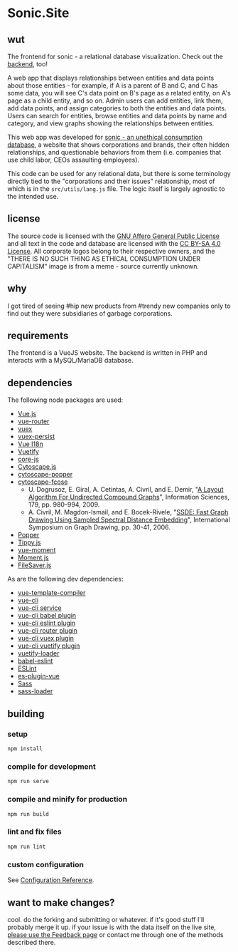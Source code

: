 # Sonic.Site

## wut
The frontend for sonic - a relational database visualization. Check out the [backend](https://github.com/HauntedBees/Sonic.API/), too!

A web app that displays relationships between entities and data points about those entities - for example, if A is a parent of B and C, and C has some data, you will see C's 
data point on B's page as a related entity, on A's page as a child entity, and so on. Admin users can add entities, link them, add data points, and assign categories to both the 
entities and data points. Users can search for entities, browse entities and data points by name and category, and view graphs showing the relationships between entities.

This web app was developed for [sonic - an unethical consumption database](https://www.hauntedbees.com/sonic.html), a website that shows corporations and brands, their often 
hidden relationships, and questionable behaviors from them (i.e. companies that use child labor, CEOs assaulting employees).

This code can be used for any relational data, but there is some terminology directly tied to the "corporations and their issues" relationship, most of which is in the `src/utils/lang.js` file. The logic itself is largely agnostic to the intended use.

## license
The source code is licensed with the [GNU Affero General Public License](https://www.gnu.org/licenses/agpl-3.0.en.html) and all text in the code and database are licensed
with the [CC BY-SA 4.0 License](https://creativecommons.org/licenses/by-sa/4.0/legalcode). All corporate logos belong to their respective owners, and the "THERE IS NO SUCH THING
AS ETHICAL CONSUMPTION UNDER CAPITALISM" image is from a meme - source currently unknown.

## why
I got tired of seeing #hip new products from #trendy new companies only to find out they were subsidiaries of garbage corporations.

## requirements
The frontend is a VueJS website. The backend is written in PHP and interacts with a MySQL/MariaDB database.

## dependencies
The following node packages are used:
 * [Vue.js](https://vuejs.org/)
 * [vue-router](https://github.com/vuejs/vue-router)
 * [vuex](https://github.com/vuejs/vuex)
 * [vuex-persist](https://github.com/championswimmer/vuex-persist)
 * [Vue I18n](https://kazupon.github.io/vue-i18n/)
 * [Vuetify](https://vuetifyjs.com/en/)
 * [core-js](https://github.com/zloirock/core-js)
 * [Cytoscape.js](https://js.cytoscape.org/)
 * [cytoscape-popper](https://github.com/cytoscape/cytoscape.js-popper)
 * [cytoscape-fcose](https://github.com/iVis-at-Bilkent/cytoscape.js-fcose)
   * U. Dogrusoz, E. Giral, A. Cetintas, A. Civril, and E. Demir, "[A Layout Algorithm For Undirected Compound Graphs](http://www.sciencedirect.com/science/article/pii/S0020025508004799)", Information Sciences, 179, pp. 980-994, 2009.
   * A. Civril, M. Magdon-Ismail, and E. Bocek-Rivele, "[SSDE: Fast Graph Drawing Using Sampled Spectral Distance Embedding](https://link.springer.com/chapter/10.1007/978-3-540-70904-6_5)", International Symposium on Graph Drawing, pp. 30-41, 2006.
 * [Popper](https://popper.js.org/)
 * [Tippy.js](https://atomiks.github.io/tippyjs/)
 * [vue-moment](https://github.com/brockpetrie/vue-moment)
 * [Moment.js](https://momentjs.com/)
 * [FileSaver.js](https://github.com/eligrey/FileSaver.js)

As are the following dev dependencies:
 * [vue-template-compiler](https://www.npmjs.com/package/vue-template-compiler)
 * [vue-cli](https://cli.vuejs.org/)
 * [vue-cli service](https://cli.vuejs.org/guide/cli-service.html)
 * [vue-cli babel plugin](https://cli.vuejs.org/core-plugins/babel.html)
 * [vue-cli eslint plugin](https://cli.vuejs.org/core-plugins/eslint.html)
 * [vue-cli router plugin](https://www.npmjs.com/package/@vue/cli-plugin-router)
 * [vue-cli vuex plugin](https://www.npmjs.com/package/@vue/cli-plugin-vuex)
 * [vue-cli vuetify plugin](https://github.com/vuetifyjs/vue-cli-plugins/tree/master/packages/vue-cli-plugin-vuetify)
 * [vuetify-loader](https://github.com/vuetifyjs/vuetify-loader)
 * [babel-eslint](https://github.com/babel/babel-eslint)
 * [ESLint](https://eslint.org/)
 * [es-plugin-vue](https://github.com/vuejs/eslint-plugin-vue)
 * [Sass](https://sass-lang.com/)
 * [sass-loader](https://webpack.js.org/loaders/sass-loader/)

## building
### setup
```
npm install
```
### compile for development
```
npm run serve
```
### compile and minify for production
```
npm run build
```
### lint and fix files
```
npm run lint
```
### custom configuration
See [Configuration Reference](https://cli.vuejs.org/config/).

## want to make changes?
cool. do the forking and submitting or whatever. if it's good stuff I'll probably merge it up. if your issue is with the data itself on the live site, [please use the Feedback page](https://www.hauntedbees.com/sonic.html#/info/feedback) or contact me through one of the methods described there.